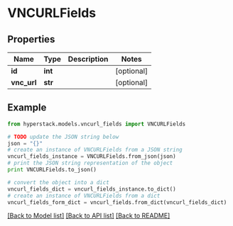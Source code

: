 # VNCURLFields


## Properties

Name | Type | Description | Notes
------------ | ------------- | ------------- | -------------
**id** | **int** |  | [optional] 
**vnc_url** | **str** |  | [optional] 

## Example

```python
from hyperstack.models.vncurl_fields import VNCURLFields

# TODO update the JSON string below
json = "{}"
# create an instance of VNCURLFields from a JSON string
vncurl_fields_instance = VNCURLFields.from_json(json)
# print the JSON string representation of the object
print VNCURLFields.to_json()

# convert the object into a dict
vncurl_fields_dict = vncurl_fields_instance.to_dict()
# create an instance of VNCURLFields from a dict
vncurl_fields_form_dict = vncurl_fields.from_dict(vncurl_fields_dict)
```
[[Back to Model list]](../README.md#documentation-for-models) [[Back to API list]](../README.md#documentation-for-api-endpoints) [[Back to README]](../README.md)


